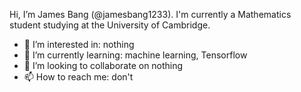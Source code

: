 Hi, I’m James Bang (@jamesbang1233). I'm currently a Mathematics student studying at the University of Cambridge.
- 👀 I’m interested in: nothing
- 🌱 I’m currently learning: machine learning, Tensorflow
- 💞️ I’m looking to collaborate on nothing
- 📫 How to reach me: don't

<!---
jamesbang1233/jamesbang1233 is a ✨ special ✨ repository because its `README.md` (this file) appears on your GitHub profile.
You can click the Preview link to take a look at your changes.
--->
